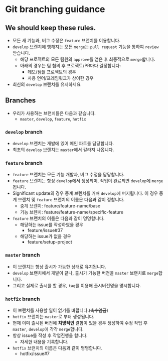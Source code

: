# Git branching guidance
## We should keep these rules.
- 모든 새 기능과, 버그 수정은 `feature` 브랜치를 이용합니다.
- `develop` 브랜치에 행해지는 모든 `merge`는 `pull request` 기능을 통하여 `review` 받습니다.
  - 해당 프로젝트의 모든 팀원의 `approve`를 얻은 후 최종적으로 `merge`합니다.
  - 아래의 경우는 팀 협의 후 프로젝트/PR마다 결정합니다:
    - 데모/샘플 프로젝트의 경우
    - 사용 언어/프레임워크가 상이한 경우
- 최신의 `develop` 브랜치를 유지하세요

## Branches
- 우리가 사용하는 브랜치들은 다음과 같습니다.
  - `master`, `develop`, `feature`, `hotfix`

### `develop` branch
- `develop` 브랜치는 개발에 있어 메인 파트를 담당합니다.
- 최초의 `develop` 브랜치는 `master`에서 갈라져 나옵니다.

### `feature` branch
- `feature` 브랜치는 모든 기능 개발과, 버그 수정을 담당합니다.
- `feature` 브랜치는 항상 `develop`에서 생성되며, 작업이 완료되면 `develop`에 `merge`됩니다.
- Significant update의 경우 중계 브렌치를 거쳐 `develop`에 머지됩니다. 이 경우 중계 브랜치 및 `feature` 브랜치의 이름은 다음과 같이 정합니다.
  - 중계 브렌치: feature/feature-name/base
  - 기능 브렌치: feature/feature-name/specific-feature
- `feature` 브랜치의 이름은 다음과 같이 명명합니다.
  - 해당하는 issue를 작성하였을 경우
    - feature/issue#37
  - 해당하는 issue가 없을 경우
    - feature/setup-project

### `master` branch
- 이 브랜치는 항상 출시가 가능한 상태로 유지됩니다.
- `develop` 브랜치에서 개발이 끝나, 출시가 가능한 버전을 `master` 브랜치로 `merge`합니다.
- 그리고 실제로 출시를 할 경우, `tag`를 이용해 출시버전명을 명시합니다.

### `hotfix` branch
- 이 브랜치를 사용할 일이 없기를 바랍니다.(~~촉수엄금~~)
- `hotfix` 브랜치는 `master`로 부터 생성됩니다.
- 현재 이미 출시된 버전에 **치명적인** 결함이 있을 경우 생성하여 수정 작업 후 `master`, `develop`에 각각 `merge`합니다.
- 항상 issue를 작성 후 작업진행을 합니다.
  - 자세한 내용을 기록합니다.
- `hotfix` 브랜치의 이름은 다음과 같이 명명합니다.
  - hotfix/issue#7
